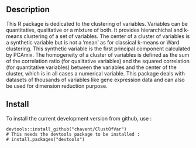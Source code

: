 ## Description
This R package is dedicated to the clustering  of variables. Variables can be quantitative, qualitative or a mixture of both. It provides hierarchichal and k-means clustering of a set of variables. The center of a cluster of variables is a synthetic variable but is not a ’mean’ as for classical k-means or Ward clustering. This synthetic variable is the first principal component calculated by PCAmix. The homogeneity of a cluster of variables is defined as the sum of the correlation ratio (for qualitative variables) and the squared correlation (for quantitative variables) between the variables and the center of the cluster, which is in all cases a numerical variable. This package deals with datasets of thousands of variables like gene expression data and can also be used for dimension reduction purpose.

## Install

To install the current development version from github, use :

```{r eval=FALSE}
devtools::install_github("chavent/ClustOfVar")
# This needs the devtools package to be installed :
# install.packages("devtools")
```
